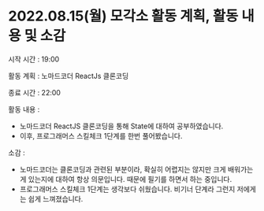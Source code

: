 # 2022.08.15(월) 모각소 활동 계획, 활동 내용 및 소감  
  
시작 시간 : 19:00  
  
활동 계획 : 노마드코더 ReactJs 클론코딩  
  
종료 시간 : 22:00  
  
활동 내용 :  
- 노마드코더 ReactJS 클론코딩을 통해 State에 대하여 공부하였습니다.
- 이후, 프로그래머스 스킬체크 1단계를 한번 풀어봤습니다.
  
소감 :
- 노마드코더는 클론코딩과 관련된 부분이라, 확실히 어렵지는 않지만 크게 배워가는게 있는지에 대하여 항상 의문입니다. 때문에 필기를 하면서 하는 중입니다.
- 프로그래머스 스킬체크 1단계는 생각보다 쉬웠습니다. 비기너 단계라 그런지 저에게는 쉽게 느껴졌습니다.